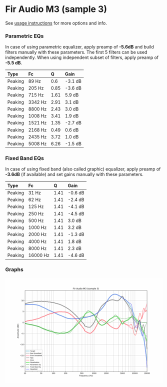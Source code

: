 # Fir Audio M3 (sample 3)
See [usage instructions](https://github.com/jaakkopasanen/AutoEq#usage) for more options and info.

### Parametric EQs
In case of using parametric equalizer, apply preamp of **-5.6dB** and build filters manually
with these parameters. The first 5 filters can be used independently.
When using independent subset of filters, apply preamp of **-5.5 dB**.

| Type    | Fc      |    Q | Gain    |
|:--------|:--------|:-----|:--------|
| Peaking | 89 Hz   | 0.6  | -3.1 dB |
| Peaking | 205 Hz  | 0.85 | -3.6 dB |
| Peaking | 715 Hz  | 1.61 | 5.9 dB  |
| Peaking | 3342 Hz | 2.91 | 3.1 dB  |
| Peaking | 8800 Hz | 2.43 | 3.0 dB  |
| Peaking | 1008 Hz | 3.41 | 1.9 dB  |
| Peaking | 1521 Hz | 1.35 | -2.7 dB |
| Peaking | 2168 Hz | 0.49 | 0.6 dB  |
| Peaking | 2435 Hz | 3.72 | 1.0 dB  |
| Peaking | 5008 Hz | 6.26 | -1.5 dB |

### Fixed Band EQs
In case of using fixed band (also called graphic) equalizer, apply preamp of **-3.6dB**
(if available) and set gains manually with these parameters.

| Type    | Fc       |    Q | Gain    |
|:--------|:---------|:-----|:--------|
| Peaking | 31 Hz    | 1.41 | -0.6 dB |
| Peaking | 62 Hz    | 1.41 | -2.4 dB |
| Peaking | 125 Hz   | 1.41 | -4.1 dB |
| Peaking | 250 Hz   | 1.41 | -4.5 dB |
| Peaking | 500 Hz   | 1.41 | 3.0 dB  |
| Peaking | 1000 Hz  | 1.41 | 3.2 dB  |
| Peaking | 2000 Hz  | 1.41 | -1.3 dB |
| Peaking | 4000 Hz  | 1.41 | 1.8 dB  |
| Peaking | 8000 Hz  | 1.41 | 2.3 dB  |
| Peaking | 16000 Hz | 1.41 | -4.6 dB |

### Graphs
![](./Fir%20Audio%20M3%20(sample%203).png)